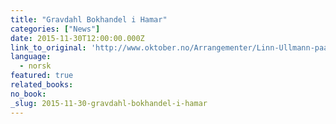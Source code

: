 ```yaml
---
title: "Gravdahl Bokhandel i Hamar"
categories: ["News"]
date: 2015-11-30T12:00:00.000Z
link_to_original: 'http://www.oktober.no/Arrangementer/Linn-Ullmann-paa-Gravdahl-bokhandel-i-Hamar'
language:
  - norsk
featured: true
related_books:
no_book:
_slug: 2015-11-30-gravdahl-bokhandel-i-hamar
---
```


